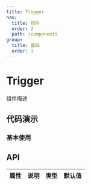```yaml
---
title: Trigger
nav:
  title: 组件
  order: 2
  path: /components
group:
  title: 基础
  order: 1
---
```


# Trigger

组件描述

## 代码演示

### 基本使用

<code src="./demo/basic.tsx"></code>

## API

| 属性 | 说明 | 类型 | 默认值 |
| ---- | ---- | ---- | ------ |
